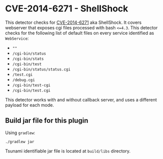 # CVE-2014-6271 - ShellShock

This detector checks for [CVE-2014-6271](https://nvd.nist.gov/vuln/detail/CVE-2014-6271) aka ShellShock. It covers 
webserver that exposes cgi files processed with bash `<=4.3`.
This detector checks for the following list of default files on every service identified as `WebService`:

- `""`
- `/cgi-bin/status`
- `/cgi-bin/stats`
- `/cgi-bin/test`
- `/cgi-bin/status/status.cgi`
- `/test.cgi`
- `/debug.cgi`
- `/cgi-bin/test-cgi`
- `/cgi-bin/test.cgi`

This detector works with and without callback server, and uses a different payload for each mode.

## Build jar file for this plugin

Using `gradlew`:

```shell
./gradlew jar
```

Tsunami identifiable jar file is located at `build/libs` directory.
